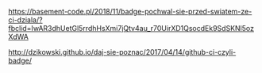 https://basement-code.pl/2018/11/badge-pochwal-sie-przed-swiatem-ze-ci-dziala/?fbclid=IwAR3dhUetGl5rrdhHsXmi7jQtv4au_r70UirXD1QsocdEk9SdSKNl5ozXdWA

http://dzikowski.github.io/daj-sie-poznac/2017/04/14/github-ci-czyli-badge/

